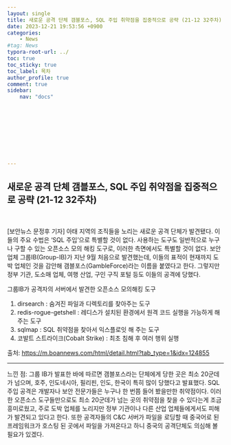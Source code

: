 ```yaml
---
layout: single
title: 새로운 공격 단체 갬블포스, SQL 주입 취약점을 집중적으로 공략 (21-12 32주차)
date: 2023-12-21 19:53:56 +0900
categories: 
    - News
#tag: News
typora-root-url: ../
toc: true
toc_sticky: true
toc_label: 목차
author_profile: true
comment: true
sidebar:
    nav: "docs"










---
```




## 새로운 공격 단체 갬블포스, SQL 주입 취약점을 집중적으로 공략 (21-12 32주차)

<br>

[보안뉴스 문정후 기자] 아태 지역의 조직들을 노리는 새로운 공격 단체가 발견됐다. 이들의 주요 수법은 ‘SQL 주입’으로 특별할 것이 없다. 사용하는 도구도 일반적으로 누구나 구할 수 있는 오픈소스 모의 해킹 도구로, 이러한 측면에서도 특별할 것이 없다. 보안 업체 그룹IB(Group-IB)가 지난 9월 처음으로 발견했는데, 이들의 표적이 현재까지 도박 업체인 것을 감안해 갬블포스(GambleForce)라는 이름을 붙였다고 한다. 그렇지만 정부 기관, 도소매 업체, 여행 산업, 구인 구직 포털 등도 이들의 공격에 당했다.

 

그룹IB가 공격자의 서버에서 발견한 오픈소스 모의해킹 도구

1. dirsearch : 숨겨진 파일과 디렉토리를 찾아주는 도구
2. redis-rogue-getshell : 레디스가 설치된 환경에서 원격 코드 실행을 가능하게 해 주는 도구
3. sqlmap : SQL 취약점을 찾아서 익스플로잇 해 주는 도구
4. 코발트 스트라이크(Cobalt Strike) : 최초 침해 후 여러 행위 실행

 

출처:   https://m.boannews.com/html/detail.html?tab_type=1&idx=124855



***

느낀 점: 그룹 IB가 발표한 바에 따르면 갬블포스라는 단체에게 당한 곳은 최소 20군데가 넘으며, 호주, 인도네시아, 필리핀, 인도, 한국이 특히 많이 당했다고 발표했다. SQL 주입 공격은 개발자나 보안 전문가들은 누구나 한 번쯤 들어 봤을만한 취약점이다. 이러한 오픈소스 도구들만으로도 최소 20군데가 넘는 곳의 취약점을 찾을 수 있다는게 조금 흥미로웠고, 주로 도박 업체를 노리지만 정부 기관이나 다른 산업 업체들에게서도 피해가 발견되고 있다고 한다. 또한 공격자들의 C&C 서버가 파일을 로딩할 때 중국어로 된 프레임워크가 호스팅 된 곳에서 파일을 가져온다고 하니 중국의 공격단체도 의심해 볼 필요가 있겠다. 
